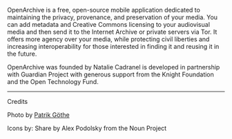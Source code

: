 OpenArchive is a free, open-source mobile application dedicated to maintaining the privacy, provenance, and preservation of your media. You can add metadata and Creative Commons licensing to your audiovisual media and then send it to the Internet Archive or private servers via Tor. It offers more agency over your media, while protecting civil liberties and increasing interoperability for those interested in finding it and reusing it in the future.

OpenArchive was founded by Natalie Cadranel is developed in partnership with Guardian Project with generous support from the Knight Foundation and the Open Technology Fund.


---
Credits

Photo by [Patrik Göthe](https://unsplash.com/@p)

Icons by:
Share by Alex Podolsky from the Noun Project
